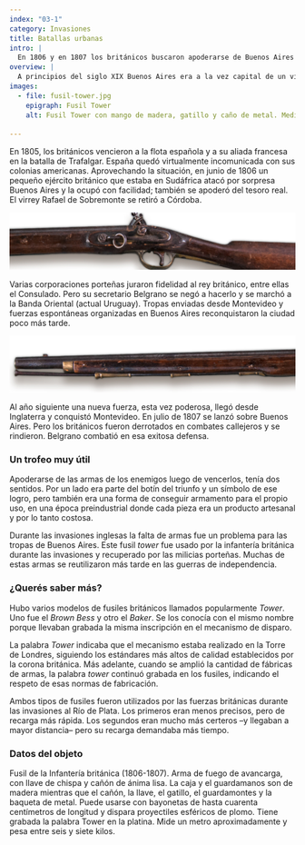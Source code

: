 ```yaml
---
index: "03-1"
category: Invasiones
title: Batallas urbanas
intro: |
  En 1806 y en 1807 los británicos buscaron apoderarse de Buenos Aires por la fuerza. Belgrano fue parte de la resistencia a esos intentos. Las victorias sobre los invasores tuvieron fuertes consecuencias.
overview: |
  A principios del siglo XIX Buenos Aires era a la vez capital de un virreinato y puerto comercial destacado. Sin embargo, a diferencia de otros puertos hispanoamericanos, estaba mal protegida militarmente.
images:
  - file: fusil-tower.jpg
    epigraph: Fusil Tower
    alt: Fusil Tower con mango de madera, gatillo y caño de metal. Medía alrededor de un metro de largo, pesaba de seis a siete kilos y disparaba un proyectil esférico de plomo. 

---
```


En 1805, los británicos vencieron a la flota española y a su aliada francesa en la batalla de Trafalgar. España quedó virtualmente incomunicada con sus colonias americanas. Aprovechando la situación, en junio de 1806 un pequeño ejército británico que estaba en Sudáfrica atacó por sorpresa Buenos Aires y la ocupó con facilidad; también se apoderó del tesoro real. El virrey Rafael de Sobremonte se retiró a Córdoba.

![Detalle del objeto](./eje03-1-a.jpg)

Varias corporaciones porteñas juraron fidelidad al rey británico, entre ellas el Consulado. Pero su secretario Belgrano se negó a hacerlo y se marchó a la Banda Oriental (actual Uruguay). Tropas enviadas desde Montevideo y fuerzas espontáneas organizadas en Buenos Aires reconquistaron la ciudad poco más tarde.

![Detalle del objeto](./eje03-1-b.jpg)

Al año siguiente una nueva fuerza, esta vez poderosa, llegó desde Inglaterra y conquistó Montevideo. En julio de 1807 se lanzó sobre Buenos Aires. Pero los británicos fueron derrotados en combates callejeros y se rindieron. Belgrano combatió en esa exitosa defensa.

### Un trofeo muy útil
Apoderarse de las armas de los enemigos luego de vencerlos, tenía dos sentidos. Por un lado era parte del botín del triunfo y un símbolo de ese logro, pero también era una forma de conseguir armamento para el propio uso, en una época preindustrial donde cada pieza era un producto artesanal y por lo tanto costosa.

Durante las invasiones inglesas la falta de armas fue un problema para las tropas de Buenos Aires. Este fusil *tower* fue usado por la infantería británica durante las invasiones y recuperado por las milicias porteñas. Muchas de estas armas se reutilizaron más tarde en las guerras de independencia.

### ¿Querés saber más?
Hubo varios modelos de fusiles británicos llamados popularmente *Tower*. Uno fue el *Brown Bess* y otro el *Baker*. Se los conocía con el mismo nombre porque llevaban grabada la misma inscripción en el mecanismo de disparo.

La palabra *Tower* indicaba que el mecanismo estaba realizado en la Torre de Londres, siguiendo los estándares más altos de calidad establecidos por la corona británica. Más adelante, cuando se amplió la cantidad de fábricas de armas, la palabra *tower* continuó grabada en los fusiles, indicando el respeto de esas normas de fabricación.

Ambos tipos de fusiles fueron utilizados por las fuerzas británicas durante las invasiones al Río de Plata. Los primeros eran menos precisos, pero de recarga más rápida. Los segundos eran mucho más certeros –y llegaban a mayor distancia– pero su recarga demandaba más tiempo.

### Datos del objeto
Fusil de la Infantería británica (1806-1807).
Arma de fuego de avancarga, con llave de chispa y cañón de ánima lisa. La caja y el guardamanos son de madera mientras que el cañón, la llave, el gatillo, el guardamontes y la baqueta de metal. Puede usarse con bayonetas de hasta cuarenta centímetros de longitud y dispara proyectiles esféricos de plomo.
Tiene grabada la palabra Tower en la platina. Mide un metro aproximadamente y pesa entre seis y siete kilos.


